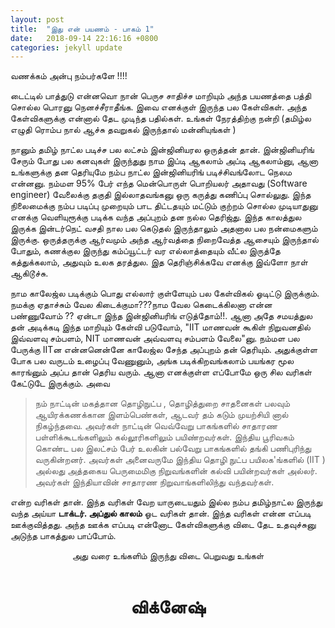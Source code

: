 ```yaml
---
layout: post
title:  "இது என் பயணம் - பாகம் 1"
date:   2018-09-14 22:16:16 +0800
categories: jekyll update
---
```


வணக்கம் அன்பு நம்பர்களே !!!!

டைட்டில்  பாத்துடு  என்னவொ நான் பெருச சாதிச்ச மாறியும் அந்த  பயணத்தை பத்தி சொல்ல பொரனு நெனச்சீராதீங்க. இவை எனக்குள் இருந்த பல கேள்விகள். அந்த கேள்விகளுக்கு என்னால் தேட முடிந்த பதில்கள். உங்கள் நேரத்திற்கு நன்றி (தமிழ்ல எழுதி ரொம்ப நால் ஆச்சு தவறுகல் இருந்தால் மன்னியுங்கள் )

நானும் தமிழ் நாட்ல படிச்ச பல லட்சம் இன்ஜினியரல ஒருத்தன் தான். இன்ஜினியரிங் சேரும் போது பல கனவுகள் இருந்துது நாம இப்டி ஆகலாம் அப்டி ஆகலாம்னு, ஆனா உங்களுக்கு தன தெரியுமே நம்ப நாட்ல இன்ஜினியரிங் படிச்சிவங்லோட நெலம என்னனு. நம்மள 95% பேர் எந்த மென்பொருள் பொறியலர் அதாவது (Software engineer) வேலைக்கு தகுதி இல்லாதவங்கனு ஒரு கருத்து கணிப்பு சொல்லுது. இந்த நிலைமைக்கு நம்ப படிப்பு முறையும் பாட திட்டதயும்  மட்டும் குற்றம் சொல்ல முடியாதுனு எனக்கு வெளியுரூக்கு   படிக்க வந்த அப்புறம் தன நல்ல தெரிஜ்து. இந்த  காலத்துல இருக்க இன்டர்நெட் வசதி நால பல கெடுதல் இருந்தாலும் அதனால பல நன்மைகளும் இருக்கு. ஒருத்தருக்கு ஆர்வமும் அந்த ஆர்வத்தை நிறைவேத்த ஆசையும் இருந்தால் போதும், கணக்குல இருந்து கம்ப்யூட்டர் வர எல்லாத்தையும் வீட்ல இருத்தே கத்துக்கலாம், அதுவும் உலக தரத்துல. இத தெரிஞ்சிக்கவே எனக்கு இவ்ளோ நாள் ஆகிடூச்சு.


நாம காலேஜ்ல படிக்கும் பொது எல்லார் குள்ளேயும் பல கேள்விகல் ஓடிட்டு இருக்கும். நமக்கு ஏதாச்சும் வேல கிடைக்குமா???நாம வேல கெடைக்கிலனா  என்ன பண்ணுவோம் ?? ஏன்டா இந்த இன்ஜினியரிங் எடுத்தோம்!!. ஆனா அதே சமயத்துல தன் அடிக்கடி இந்த மாறியும் கேள்வி படுவோம், "IIT மாணவன்  கூகிள்  நிறுவனதில் இவ்வளவு சம்பளம், NIT  மாணவன் அவ்வளவு சம்பளம் வேலை"னு. நம்மள பல பேருக்கு IITன என்னனென்னே காலேஜ்ல சேந்த அப்புறம் தன் தெரியும். அதுக்குள்ள போக பல வருடம் உழைப்பு வேணுனும், அங்க படிக்கிறவங்கலாம் பயங்கர மூல காரங்னும் அப்ப தான் தெரிய வரும். ஆனா எனக்குள்ள எப்போமே ஒரு சில வரிகள் கேட்டுடே இருக்கும். அவை

> நம் நாட்டின் மகத்தான தொழிநுட்ப , தொழித்துறை சாதனைகள் பலவும் ஆயிரக்கணக்கான இளம்பெண்கள், ஆடவர் தம் கடும் முயற்சியி னால் நிகழ்ந்தவை. அவர்கள் நாட்டின் வெவ்வேறு பாகங்களில் சாதாரண பள்ளிக்கூடங்களிலும் கல்லூரிகளிலும் பயிண்றவர்கள். இந்திய பூரிவகம் கொண்ட பல இலட்சம் பேர் உலகின் பல்வேறு பாகங்களில் தங்கி பணிபுரிந்து வருகின்றனர். அவர்கள் அனைவருமே இந்திய தொழி நுட்ப  பயிலக'ங்களில் (IIT ) அல்லது அத்தகைய பெருமைமிகு  நிறுவங்களின் கல்வி பயின்றவர்கள் அல்லர். அவர்கள் இந்தியாவின் சாதாரண நிறுவாங்களிலிந்து வந்தவர்கள்.    

என்ற வரிகள் தான். இந்த வரிகள் வேற யாருடையதும்  இல்ல நம்ப தமிழ்நாட்ல இருந்து வந்த அய்யா **டாக்டர். அப்துல் காலம்** ஓட வரிகள் தான். இந்த வரிகள் என்ன எப்படி ஊக்குவித்தது. அந்த ஊக்க எப்படி என்னோட கேள்விகளுக்கு விடை தேட உதவுச்சுனு அடுந்த பாகத்துல பாப்போம்.<br>
<center>அது வரை உங்களிம் இருந்து விடை பெறுவது உங்கள்</center><br>
<center><h1>விக்னேஷ்</h1></center>
